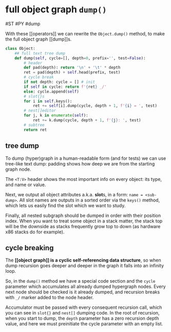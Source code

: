 # full object graph `dump()`
#ST #PY #dump

With these [[operators]] we can rewrite the `Object.dump()` method, to make the full object graph [[dump]]s.

```py
class Object:
    ## full text tree dump
    def dump(self, cycle=[], depth=0, prefix='', test=False):
        # header
        def pad(depth): return '\n' + '\t' * depth
        ret = pad(depth) + self.head(prefix, test)
        # cycle break
        if not depth: cycle = [] # init
        if self in cycle: return f'{ret} _/'
        else: cycle.append(self)
        # slot{}s
        for i in self.keys():
            ret += self[i].dump(cycle, depth + 1, f'{i} = ', test)
        # nest[]editor
        for j, k in enumerate(self):
            ret += k.dump(cycle, depth + 1, f'{j}: ', test)
        # subtree
        return ret
```

## tree dump

To dump (hyper)graph in a human-readable form (and for tests) we can use tree-like text dump: padding shows how deep we are from the starting graph node.

The `<T:V>` header shows the most important info on every object: its type, and name or value.

Next, we output all object attributes a.k.a. **slot**s, in a form: `name = <sub-dump>`. All slot names are outputs in a sorted order via the `keys()` method, which lets us easily find the slot which we want to study.

Finally, all nested subgraph should be dumped in order with their position index. When you want to treat some object in a stack matter, the stack top will be the downside as stacks frequently grow top to down (as hardware x86 stacks do for example).

## cycle breaking

The **[[object graph]] is a cyclic self-referencing data structure**, so when dump recursion goes deeper and deeper in the graph it falls into an infinity loop.

So, in the `dump()` method we have a special code section and the `cycle` parameter which accumulates all already dumped hypergraph nodes. Every next node should be checked is it already dumped, and recursion breaks with `_/` marker added to the node header.

Accumulator must be passed with every consequent recursion call, which you can see in `slot{}` and `nest[]` dumping code. In the root of recursion, when you start to dump, the `depth` parameter has a zero recursion depth value, and here we must preinitiate the cycle parameter with an empty list.

